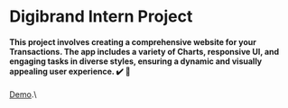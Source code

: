 # Digibrand Intern Project

<h4>This project involves creating a comprehensive website for your Transactions. The app includes a variety of Charts, responsive UI, and engaging tasks in diverse styles, ensuring a dynamic and visually appealing user experience. ✔️ 🚀</h4>  

[Demo](https://ys-1.vercel.app/).\


 

 
